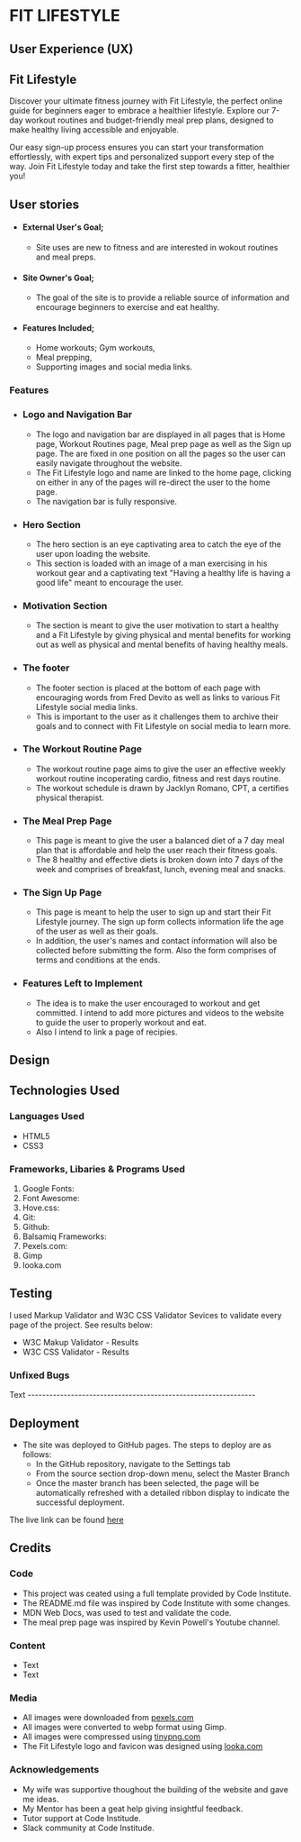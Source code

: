 # FIT LIFESTYLE

## User Experience (UX)
## Fit Lifestyle
Discover your ultimate fitness journey with Fit Lifestyle, the perfect online guide for beginners eager to embrace a healthier lifestyle. Explore our 7-day workout routines and budget-friendly meal prep plans, designed to make healthy living accessible and enjoyable.

Our easy sign-up process ensures you can start your transformation effortlessly, with expert tips and personalized support every step of the way. Join Fit Lifestyle today and take the first step towards a fitter, healthier you!

## User stories

- #### External User's Goal;
   - Site uses are new to fitness and are interested in wokout routines and meal preps.

- #### Site Owner's Goal;
   - The goal of the site is to provide a reliable source of information and encourage beginners to exercise and eat healthy.

- #### Features Included;
   - Home workouts; Gym workouts,
   - Meal prepping,
   - Supporting images and social media links.

### Features
- ### Logo and Navigation Bar 
   - The logo and navigation bar are displayed in all pages that is Home page, Workout Routines page, Meal prep page as well as the Sign up page. The are fixed in one position on all the pages so the user can easily navigate throughout the website. 
   - The Fit Lifestyle logo and name are linked to the home page, clicking on either in any of the pages will re-direct the user to the home page.
   - The navigation bar is fully responsive.

- ### Hero Section
   - The hero section is an eye captivating area to catch the eye of the user upon loading the website.
   - This section is loaded with an image of a man exercising in his workout gear and a captivating text "Having a healthy life is having a good life" meant to encourage the user.

- ### Motivation Section
   - The section is meant  to give the user motivation to start a healthy and a Fit Lifestyle by giving physical and mental benefits for working out as well as physical and mental benefits of having healthy meals.

- ### The footer
   - The footer section is placed at the bottom of each page with encouraging words from Fred Devito as well as links to various Fit Lifestyle social media links.
   - This is important to the user as it challenges them to archive their goals and to connect with Fit Lifestyle on social media to learn more.

- ### The Workout Routine Page
   - The workout routine page aims to give the user an effective weekly workout routine incoperating cardio, fitness and rest days routine.
   - The workout schedule is drawn by Jacklyn Romano, CPT, a certifies physical therapist.

- ### The Meal Prep Page
   - This page is meant to give the user a balanced diet of a 7 day meal plan that is affordable and help the user reach their fitness goals.
   - The 8 healthy and effective diets is broken down into 7 days of the week and comprises of breakfast, lunch, evening meal and snacks.

- ### The Sign Up Page
   - This page is meant to help the user to sign up and start their Fit Lifestyle journey. The sign up form collects information life the age of the user as well as their goals.
   - In addition, the user's names and contact information will also be collected before submitting the form. Also the form comprises of terms and conditions at the ends.

- ### Features Left to Implement
   - The idea is to make the user encouraged to workout and get committed. I intend to add more pictures and videos to the website to guide the user to properly workout and eat. 
   - Also I intend to link a page of recipies.

## Design
## Technologies Used

### Languages Used
 - HTML5
 - CSS3

 ### Frameworks, Libaries & Programs Used
 1. Google Fonts:
 2. Font Awesome:
 3. Hove.css:
 4. Git:
 5. Github:
 6. Balsamiq Frameworks:
 7. Pexels.com:
 8. Gimp
 9. looka.com

## Testing
I used Markup Validator and W3C CSS Validator Sevices to validate every page of the project. See results below:
 - W3C Makup Validator - Results
 - W3C CSS Validator - Results

### Unfixed Bugs
Text ---------------------------------------------------------------

## Deployment
 - The site was deployed to GitHub pages. The steps to deploy are as follows:
   - In the GitHub repository, navigate to the Settings tab
   - From the source section drop-down menu, select the Master Branch
   - Once the master branch has been selected, the page will be automatically refreshed with a detailed ribbon display to indicate the successful deployment.

The live link can be found [here](https://tafadzwamangena.github.io/fit-lifestyle/) 

## Credits

### Code
   - This project was ceated using a full template provided by Code Institute.
   - The README.md file was inspired by Code Institute with some changes.
   - MDN Web Docs, was used to test and validate the code.
   - The meal prep page was inspired by Kevin Powell's Youtube channel.

### Content
   - Text
   - Text

### Media
   - All images were downloaded from [pexels.com](https://www.pexels.com/)
   - All images were converted to webp format using Gimp.
   - All images were compressed using [tinypng.com](https://tinypng.com/)
   - The Fit Lifestyle logo and favicon was designed using [looka.com](https://looka.com/)

### Acknowledgements
   - My wife was supportive thoughout the building of the website and gave me ideas.
   - My Mentor has been a geat help giving insightful feedback.
   - Tutor support at Code Institude.
   - Slack community at Code Institude.